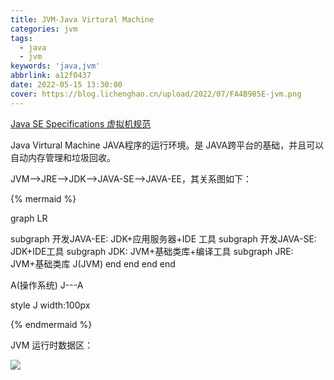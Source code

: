 ```yaml
---
title: JVM-Java Virtural Machine
categories: jvm
tags:
  - java
  - jvm
keywords: 'java,jvm'
abbrlink: a12f0437
date: 2022-05-15 13:30:00
cover: https://blog.lichenghao.cn/upload/2022/07/FA4B985E-jvm.png
---
```

[Java SE Specifications 虚拟机规范](https://docs.oracle.com/javase/specs/index.html)

Java Virtural Machine  JAVA程序的运行环境。是 JAVA跨平台的基础，并且可以自动内存管理和垃圾回收。



JVM——>JRE——>JDK——>JAVA-SE——>JAVA-EE，其关系图如下：

{% mermaid %}

graph LR

subgraph 开发JAVA-EE: JDK+应用服务器+IDE 工具
subgraph 开发JAVA-SE: JDK+IDE工具
subgraph JDK: JVM+基础类库+编译工具
subgraph JRE: JVM+基础类库
J(JVM)
end
end
end
end

A(操作系统)
J---A

style J width:100px

{% endmermaid %}



JVM 运行时数据区：

![](https://blog.lichenghao.cn/upload/2022/07/04183808-jvm.png)





